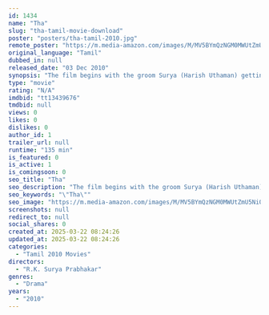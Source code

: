 ```yaml
---
id: 1434
name: "Tha"
slug: "tha-tamil-movie-download"
poster: "posters/tha-tamil-2010.jpg"
remote_poster: "https://m.media-amazon.com/images/M/MV5BYmQzNGM0MWUtZmU5Ni00NzlmLTk0ZjYtMjc1OTFmZmExNzkwXkEyXkFqcGdeQXVyMTMyODE0NzY3._V1_SX300.jpg"
original_language: "Tamil"
dubbed_in: null
released_date: "03 Dec 2010"
synopsis: "The film begins with the groom Surya (Harish Uthaman) getting ready to marry Jothi (Nisha) and narrating a flashback. In a flashback, the young man Surya was a blue-collar worker in a metal workshop. His parents (K. K. P. Gopalakr..."
type: "movie"
rating: "N/A"
imdbid: "tt13439676"
tmdbid: null
views: 0
likes: 0
dislikes: 0
author_id: 1
trailer_url: null
runtime: "135 min"
is_featured: 0
is_active: 1
is_comingsoon: 0
seo_title: "Tha"
seo_description: "The film begins with the groom Surya (Harish Uthaman) getting ready to marry Jothi (Nisha) and narrating a flashback. In a flashback, the young man Surya was a blue-collar worker in a metal workshop. His parents (K. K. P. Gopalakr..."
seo_keywords: "\"Tha\""
seo_image: "https://m.media-amazon.com/images/M/MV5BYmQzNGM0MWUtZmU5Ni00NzlmLTk0ZjYtMjc1OTFmZmExNzkwXkEyXkFqcGdeQXVyMTMyODE0NzY3._V1_SX300.jpg"
screenshots: null
redirect_to: null
social_shares: 0
created_at: 2025-03-22 08:24:26
updated_at: 2025-03-22 08:24:26
categories:
  - "Tamil 2010 Movies"
directors:
  - "R.K. Surya Prabhakar"
genres:
  - "Drama"
years:
  - "2010"
---
```

